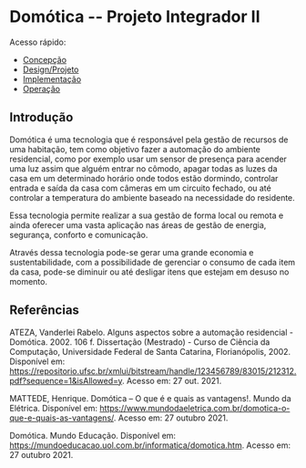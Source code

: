 # Domótica -- Projeto Integrador II

Acesso rápido:
  - [Concepção](./concepcao.md)
  - [Design/Projeto](./design.md)
  - [Implementação](./implementacao.md)
  - [Operação](./operacao.md)

## Introdução

Domótica é uma tecnologia que é responsável pela gestão de recursos de uma habitação, tem como objetivo fazer a automação do ambiente residencial, como por exemplo usar um sensor de presença para acender uma luz assim que alguém entrar no cômodo, apagar todas as luzes da casa em um determinado horário onde todos estão dormindo, controlar entrada e saída da casa com câmeras em um circuito fechado, ou até controlar a temperatura do ambiente baseado na necessidade do residente. 

Essa tecnologia permite realizar a sua gestão de forma local ou remota e ainda oferecer uma vasta aplicação nas áreas de gestão de energia, segurança, conforto e comunicação.

Através dessa tecnologia pode-se gerar uma grande economia e sustentabilidade, com a possibilidade de gerenciar o consumo de cada item da casa, pode-se diminuir ou até desligar itens que estejam em desuso no momento.

## Referências

ATEZA, Vanderlei Rabelo. Alguns aspectos sobre a automação residencial - Domótica. 2002. 106 f. Dissertação (Mestrado) - Curso de Ciência da Computação, Universidade Federal de Santa Catarina, Florianópolis, 2002. Disponível em: https://repositorio.ufsc.br/xmlui/bitstream/handle/123456789/83015/212312.pdf?sequence=1&isAllowed=y. Acesso em: 27 out. 2021.

MATTEDE, Henrique. Domótica – O que é e quais as vantagens!. Mundo da Elétrica. Disponível em: https://www.mundodaeletrica.com.br/domotica-o-que-e-quais-as-vantagens/. Acesso em: 27 outubro 2021.

Domótica. Mundo Educação. Disponível em: https://mundoeducacao.uol.com.br/informatica/domotica.htm. Acesso em: 27 outubro 2021.

